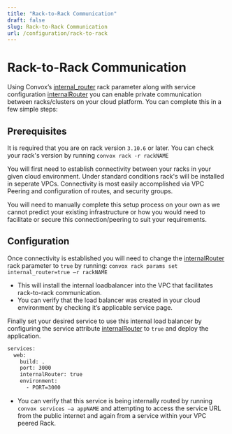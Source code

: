 ```yaml
--- 
title: "Rack-to-Rack Communication" 
draft: false 
slug: Rack-to-Rack Communication 
url: /configuration/rack-to-rack 
---
```

# Rack-to-Rack Communication 

Using Convox’s [internal_router](/installation/production-rack/aws/) rack parameter along with service configuration [internalRouter](/reference/primitives/app/service/) you can enable private communication between racks/clusters on your cloud platform.  You can complete this in a few simple steps: 

## Prerequisites
It is required that you are on rack version `3.10.6` or later.  You can check your rack's version by running `convox rack -r rackNAME`

You will first need to establish connectivity between your racks in your given cloud environment.  Under standard conditions rack's will be installed in seperate VPCs. Connectivity is most easily accomplished via VPC Peering and configuration of routes, and security groups.   

You will need to manually complete this setup process on your own as we cannot predict your existing infrastructure or how you would need to facilitate or secure this connection/peering to suit your requirements. 

## Configuration
Once connectivity is established you will need to change the [internalRouter](/reference/primitives/app/service/) rack parameter to `true` by running: 
`convox rack params set internal_router=true –r rackNAME`
* This will install the internal loadbalancer into the VPC that facilitates rack-to-rack communication. 
* You can verify that the load balancer was created in your cloud environment by checking it’s applicable service page. 


Finally set your desired service to use this internal load balancer by configuring the service attribute [internalRouter](/reference/primitives/app/service/) to `true` and deploy the application. 

```html
services: 
  web: 
    build: . 
    port: 3000 
    internalRouter: true 
    environment: 
      - PORT=3000 
```
* You can verify that this service is being internally routed by running `convox services –a appNAME` and attempting to access the service URL from the public internet and again from a service within your VPC peered Rack. 
